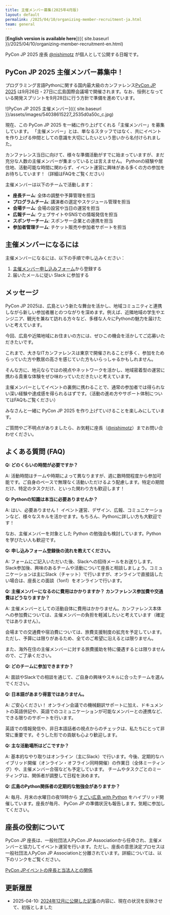 ```yaml
---
title: 主催メンバー募集(2025年4月版)
layout: default
permalink: /2025/04/10/organizing-member-recruitment-ja.html
team: general
---
```


[**English version is available here**]({{ site.baseurl }}/2025/04/10/organizing-member-recruitment-en.html)

PyCon JP 2025 座長 [@nishimotz](https://d.nishimotz.com/aboutme) が個人として公開する日報です。

## PyCon JP 2025 主催メンバー募集中！

プログラミング言語Pythonに関する国内最大級のカンファレンス[PyCon JP 2025](https://2025.pycon.jp/) は9月26日・27日に広島国際会議場で開催されます。なお、恒例となっている開発スプリントを9月28日に行う方針で準備を進めています。

<div class="image-center">
![PyCon JP 2025 主催メンバー]({{ site.baseurl }}/assets/images/54038615227_2535d0a50c_c.jpg)
</div>

現在、この PyCon JP 2025 を一緒に作り上げてくれる「主催メンバー」を募集しています。
「主催メンバー」とは、単なるスタッフではなく、共にイベントを作り上げる仲間としての意識を大切にしたいという思いから名付けられました。

カンファレンス当日に向けて、様々な準備活動がすでに始まっていますが、まだ充分な人数の主催メンバーが集まっているとは言えません。
Pythonの経験や居住地、活動可能な時間に関わらず、イベント運営に興味がある多くの方の参加をお待ちしています！（詳細はFAQをご覧ください）

主催メンバーは以下のチームで活動します：

- **座長チーム**: 全体の調整や予算管理を担当
- **プログラムチーム**: 講演者の選定やスケジュール管理を担当
- **会場チーム**: 会場の設営や当日の運営を担当
- **広報チーム**: ウェブサイトやSNSでの情報発信を担当
- **スポンサーチーム**: スポンサー企業との連携を担当
- **参加者管理チーム**: チケット販売や参加者サポートを担当

## 主催メンバーになるには

主催メンバーになるには、以下の手順で申し込みください：

1. [主催メンバー申し込みフォーム](https://forms.gle/7irqYKhZVj7AY7LfA)から登録する
2. 届いたメールに従い Slack に参加する

## メッセージ

PyCon JP 2025は、広島という新たな舞台を活かし、地域コミュニティと連携しながら新しい参加者層とのつながりを深めます。例えば、近隣地域の学生やエンジニア、観光を兼ねて訪れる方々など、多様な人々にPythonの魅力を届けたいと考えています。

今回、広島や近隣地域にお住まいの方には、ぜひこの機会を活かしてご応募いただきたいです。

これまで、大きなITカンファレンスは東京で開催されることが多く、参加をためらっていた方や敷居の高さを感じていた方もいらっしゃるかもしれません。

そんな方に、地元ならではの視点やネットワークを活かし、地域密着型の運営に携わる貴重な体験をぜひ味わっていただきたいと考えています。

主催メンバーとしてイベントの裏側に携わることで、通常の参加者では得られない深い経験や達成感を得られるはずです。（活動の進め方やサポート体制についてはFAQもご覧ください）

みなさんと一緒に PyCon JP 2025 を作り上げていけることを楽しみにしています。

ご質問やご不明点がありましたら、お気軽に座長（[@nishimotz](https://d.nishimotz.com/aboutme)）までお問い合わせください。

## よくある質問 (FAQ)

**Q: どのくらいの時間が必要ですか？**

A: 活動時間はチームや時期によって異なりますが、週に数時間程度から参加可能です。ご自身のペースで無理なく活動いただけるよう配慮します。特定の期間だけ、特定のタスクだけ、といった関わり方も歓迎します！

**Q: Pythonの知識は本当に必要ありませんか？**

A: はい、必要ありません！ イベント運営、デザイン、広報、コミュニケーションなど、様々なスキルを活かせます。もちろん、Pythonに詳しい方も大歓迎です！

なお、主催メンバーを対象とした Python の勉強会も検討しています。Python を学びたい人も歓迎です。

**Q: 申し込みフォーム登録後の流れを教えてください。**

A: フォームにご記入いただいた後、Slackへの招待メールをお送りします。Slack参加後、興味のあるチームや活動について座長と相談しましょう。コミュニケーションは主にSlack（チャット）で行いますが、オンラインで直接話したい場合は、座長との面談（1on1）をオンラインで行います。

**Q: 主催メンバーになるのに費用はかかりますか？ カンファレンス参加費や交通費はどうなりますか？**

A: 主催メンバーとしての活動自体に費用はかかりません。カンファレンス本体への参加費については、主催メンバーの負担を軽減したいと考えています（確定ではありません）。

会場までの交通費や宿泊費については、旅費支援制度の拡充を予定しています。
ただし、予算には限りがあるため、全てのご希望に沿えるとは限りません。

また、海外在住の主催メンバーに対する旅費援助を特に優遇するとは限りませんので、ご了承ください。

**Q: どのチームに参加できますか？**

A: 面談やSlackでの相談を通じて、ご自身の興味やスキルに合ったチームを選んでください。

**Q: 日本語があまり得意ではありません。**

A: ご安心ください！ オンライン会議での機械翻訳サポートに加え、ドキュメントの英語併記や、英語でのコミュニケーションが可能なメンバーとの連携など、できる限りのサポートを行います。

英語での情報発信や、非日本語話者の視点からのチェックは、私たちにとって非常に重要です。そうした形での貢献も心より歓迎します。

**Q: 主な活動場所はどこですか？**

A: 基本的なやり取りはオンライン（主にSlack）で行います。今後、定期的なハイブリッド開催（オンライン・オフライン同時開催）の作業日（全体ミーティング）や、主催メンバー合宿なども予定しています。
チームやタスクごとのミーティングは、関係者が調整して日程を決めます。

**Q: 広島のPython関係者の定期的な勉強会がありますか？**

A: 毎月、月末の水曜日の夜19時から [すごい広島 with Python](https://pycon-hiroshima.connpass.com/event/) をハイブリッド開催しています。座長が毎月、 PyCon JP の準備状況も報告します。気軽に参加してください。

## 座長の役割について

PyCon JP 座長は、一般社団法人PyCon JP Associationから任命され、主催メンバーと協力してイベント運営を行います。ただし、座長の意思決定プロセスは一般社団法人PyCon JP Associationと分離されています。詳細については、以下のリンクをご覧ください。

[PyCon JPイベントの座長と当法人との関係](https://www.pycon.jp/organizer/event-chair.html)

## 更新履歴

- 2025-04-10: [2024年12月に公開した記事](https://pyconjp.blogspot.com/2024/12/call-for-organizing-members-ja.html)の内容に、現在の状況を反映させて、初版としました
